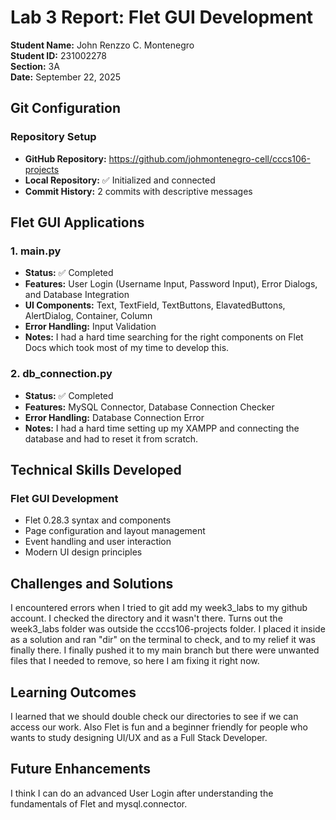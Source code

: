 # Lab 3 Report: Flet GUI Development

**Student Name:** John Renzzo C. Montenegro\
**Student ID:** 231002278 \
**Section:** 3A\
**Date:** September 22, 2025

## Git Configuration

### Repository Setup
- **GitHub Repository:** https://github.com/johmontenegro-cell/cccs106-projects
- **Local Repository:** ✅ Initialized and connected
- **Commit History:** 2 commits with descriptive messages

## Flet GUI Applications

### 1. main.py
- **Status:** ✅ Completed
- **Features:** User Login (Username Input, Password Input), Error Dialogs, and Database Integration 
- **UI Components:** Text, TextField, TextButtons, ElavatedButtons, AlertDialog, Container, Column
- **Error Handling:** Input Validation
- **Notes:** I had a hard time searching for the right components on Flet Docs which took most of my time to develop this.

### 2. db_connection.py
- **Status:** ✅ Completed
- **Features:** MySQL Connector, Database Connection Checker
- **Error Handling:** Database Connection Error
- **Notes:** I had a hard time setting up my XAMPP and connecting the database and had to reset it from scratch.

## Technical Skills Developed

### Flet GUI Development
- Flet 0.28.3 syntax and components
- Page configuration and layout management
- Event handling and user interaction
- Modern UI design principles

## Challenges and Solutions

I encountered errors when I tried to git add my week3_labs to my github account. I checked the directory and it wasn't there. Turns out the week3_labs folder was outside the cccs106-projects folder. I placed it inside as a solution and ran "dir" on the terminal to check, and to my relief it was finally there. I finally pushed it to my main branch but there were unwanted files that I needed to remove, so here I am fixing it right now.

## Learning Outcomes

I learned that we should double check our directories to see if we can access our work. Also Flet is fun and a beginner friendly for people who wants to study designing UI/UX and as a Full Stack Developer.

## Future Enhancements

I think I can do an advanced User Login after understanding the fundamentals of Flet and mysql.connector.